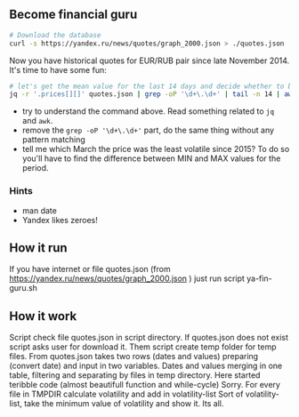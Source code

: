 ## Become financial guru
```sh
# Download the database
curl -s https://yandex.ru/news/quotes/graph_2000.json > ./quotes.json
```
Now you have historical quotes for EUR/RUB pair since late November 2014. It's time to have some fun:
```sh
# let's get the mean value for the last 14 days and decide whether to buy Euros:
jq -r '.prices[][]' quotes.json | grep -oP '\d+\.\d+' | tail -n 14 | awk -v mean=0 '{mean+=$1} END {print mean/14}'
```
* try to understand the command above. Read something related to `jq` and `awk`.
* remove the `grep -oP '\d+\.\d+'` part, do the same thing without any pattern matching
* tell me which March the price was the least volatile since 2015? To do so you'll have to find the difference between MIN and MAX values for the period.

### Hints
* man date
* Yandex likes zeroes!



## How it run
If you have internet or file quotes.json (from https://yandex.ru/news/quotes/graph_2000.json ) just run script ya-fin-guru.sh

## How it work
Script check file quotes.json in script directory.
If quotes.json does not exist script asks user for download it.
Them script create temp folder for temp files.
From quotes.json takes two rows (dates and values) preparing (convert date) and input in two variables.
Dates and values merging in one table, filtering and separating by files in temp directory.
Here started teribble code (almost beautifull function and while-cycle) Sorry.
For every file in TMPDIR calculate volatility and add in volatility-list
Sort of volatility-list, take the minimum value of volatility and show it.
Its all.
